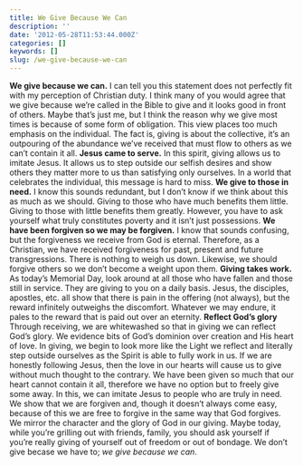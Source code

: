 ```yaml
---
title: We Give Because We Can
description: ''
date: '2012-05-28T11:53:44.000Z'
categories: []
keywords: []
slug: /we-give-because-we-can
---
```

**We give because we can.** I can tell you this statement does not perfectly fit with my perception of Christian duty. I think many of you would agree that we give because we’re called in the Bible to give and it looks good in front of others. Maybe that’s just me, but I think the reason why we give most times is because of some form of obligation. This view places too much emphasis on the individual. The fact is, giving is about the collective, it’s an outpouring of the abundance we’ve received that must flow to others as we can’t contain it all.
**Jesus came to serve.** In this spirit, giving allows us to imitate Jesus. It allows us to step outside our selfish desires and show others they matter more to us than satisfying only ourselves. In a world that celebrates the individual, this message is hard to miss.
**We give to those in need.** I know this sounds redundant, but I don’t know if we think about this as much as we should. Giving to those who have much benefits them little. Giving to those with little benefits them greatly. However, you have to ask yourself what truly constitutes poverty and it isn’t just possessions.
**We have been forgiven so we may be forgiven.** I know that sounds confusing, but the forgiveness we receive from God is eternal. Therefore, as a Christian, we have received forgiveness for past, present and future transgressions. There is nothing to weigh us down. Likewise, we should forgive others so we don’t become a weight upon them.
**Giving takes work.** As today’s Memorial Day, look around at all those who have fallen and those still in service. They are giving to you on a daily basis. Jesus, the disciples, apostles, etc. all show that there is pain in the offering (not always), but the reward infinitely outweighs the discomfort. Whatever we may endure, it pales to the reward that is paid out over an eternity.
**Reflect God’s glory** Through receiving, we are whitewashed so that in giving we can reflect God’s glory. We evidence bits of God’s dominion over creation and His heart of love. In giving, we begin to look more like the Light we reflect and literally step outside ourselves as the Spirit is able to fully work in us.
If we are honestly following Jesus, then the love in our hearts will cause us to give without much thought to the contrary. We have been given so much that our heart cannot contain it all, therefore we have no option but to freely give some away. In this, we can imitate Jesus to people who are truly in need. We show that we are forgiven and, though it doesn’t always come easy, because of this we are free to forgive in the same way that God forgives. We mirror the character and the glory of God in our giving. Maybe today, while you’re grilling out with friends, family, you should ask yourself if you’re really giving of yourself out of freedom or out of bondage. We don’t give becase we have to; _we give because we can_.
